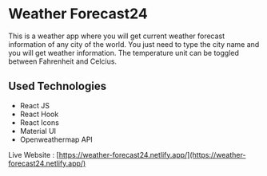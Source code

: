 # Weather Forecast24
This is a weather app where you will get current weather forecast information of any city of the world. You just need to type the city name and you will get weather information. The temperature unit can be toggled between Fahrenheit and Celcius. 

## Used Technologies
- React JS
- React Hook
- React Icons 
- Material UI
- Openweathermap API

Live Website : [https://weather-forecast24.netlify.app/](https://weather-forecast24.netlify.app/)
